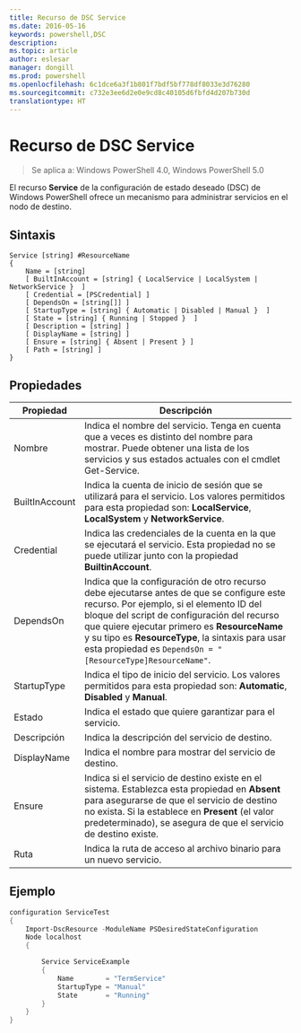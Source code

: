 ```yaml
---
title: Recurso de DSC Service
ms.date: 2016-05-16
keywords: powershell,DSC
description: 
ms.topic: article
author: eslesar
manager: dongill
ms.prod: powershell
ms.openlocfilehash: 6c1dce6a3f1b801f7bdf5bf778df8033e3d76280
ms.sourcegitcommit: c732e3ee6d2e0e9cd8c40105d6fbfd4d207b730d
translationtype: HT
---
```

# <a name="dsc-service-resource"></a>Recurso de DSC Service

> Se aplica a: Windows PowerShell 4.0, Windows PowerShell 5.0


El recurso **Service** de la configuración de estado deseado (DSC) de Windows PowerShell ofrece un mecanismo para administrar servicios en el nodo de destino.

## <a name="syntax"></a>Sintaxis

```
Service [string] #ResourceName
{
    Name = [string]
    [ BuiltInAccount = [string] { LocalService | LocalSystem | NetworkService }  ]
    [ Credential = [PSCredential] ]
    [ DependsOn = [string[]] ]
    [ StartupType = [string] { Automatic | Disabled | Manual }  ]
    [ State = [string] { Running | Stopped }  ]
    [ Description = [string] ]
    [ DisplayName = [string] ]
    [ Ensure = [string] { Absent | Present } ]
    [ Path = [string] ]
}
```

## <a name="properties"></a>Propiedades

|  Propiedad  |  Descripción   | 
|---|---| 
| Nombre| Indica el nombre del servicio. Tenga en cuenta que a veces es distinto del nombre para mostrar. Puede obtener una lista de los servicios y sus estados actuales con el cmdlet Get-Service.| 
| BuiltInAccount| Indica la cuenta de inicio de sesión que se utilizará para el servicio. Los valores permitidos para esta propiedad son: **LocalService**, **LocalSystem** y **NetworkService**.| 
| Credential| Indica las credenciales de la cuenta en la que se ejecutará el servicio. Esta propiedad no se puede utilizar junto con la propiedad __BuiltinAccount__.| 
| DependsOn| Indica que la configuración de otro recurso debe ejecutarse antes de que se configure este recurso. Por ejemplo, si el elemento ID del bloque del script de configuración del recurso que quiere ejecutar primero es __ResourceName__ y su tipo es __ResourceType__, la sintaxis para usar esta propiedad es `DependsOn = "[ResourceType]ResourceName"`.| 
| StartupType| Indica el tipo de inicio del servicio. Los valores permitidos para esta propiedad son: **Automatic**, **Disabled** y **Manual**.| 
| Estado| Indica el estado que quiere garantizar para el servicio.| 
| Descripción | Indica la descripción del servicio de destino.| 
| DisplayName | Indica el nombre para mostrar del servicio de destino.| 
| Ensure | Indica si el servicio de destino existe en el sistema. Establezca esta propiedad en **Absent** para asegurarse de que el servicio de destino no exista. Si la establece en **Present** (el valor predeterminado), se asegura de que el servicio de destino existe.|
| Ruta | Indica la ruta de acceso al archivo binario para un nuevo servicio.| 

## <a name="example"></a>Ejemplo

```powershell
configuration ServiceTest
{
    Import-DscResource -ModuleName PSDesiredStateConfiguration
    Node localhost
    {

        Service ServiceExample
        {
            Name        = "TermService"
            StartupType = "Manual"
            State       = "Running"
        } 
    }
}
```

